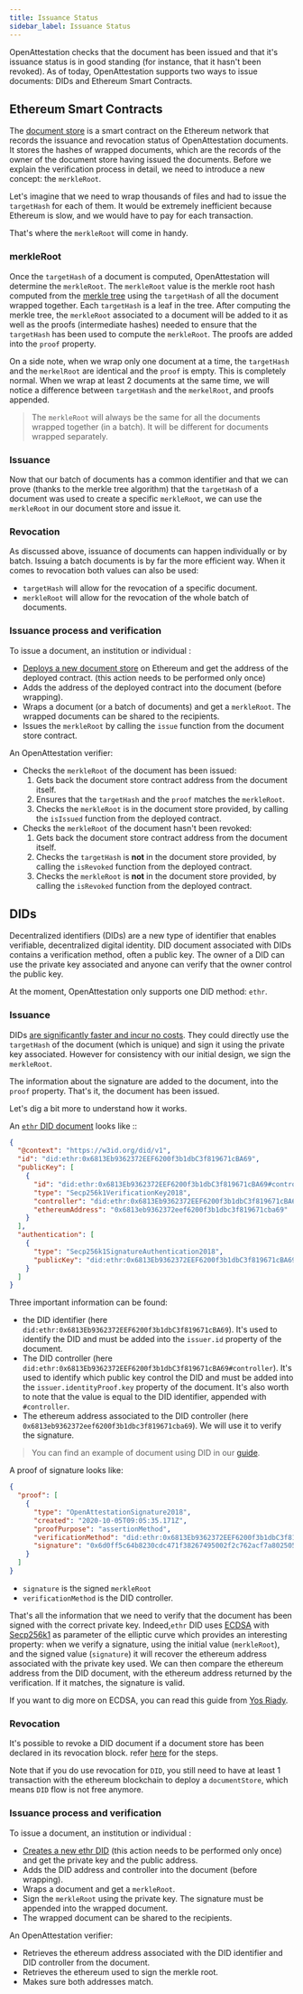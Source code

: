 ```yaml
---
title: Issuance Status
sidebar_label: Issuance Status
---
```


OpenAttestation checks that the document has been issued and that it's issuance status is in good standing (for instance, that it hasn't been revoked). As of today, OpenAttestation supports two ways to issue documents: DIDs and Ethereum Smart Contracts.

## Ethereum Smart Contracts

The [document store](/docs/verifiable-document/document-store) is a smart contract on the Ethereum network that records the issuance and revocation status of OpenAttestation documents. It stores the hashes of wrapped documents, which are the records of the owner of the document store having issued the documents. Before we explain the verification process in detail, we need to introduce a new concept: the `merkleRoot`.

Let's imagine that we need to wrap thousands of files and had to issue the `targetHash` for each of them. It would be extremely inefficient because Ethereum is slow, and we would have to pay for each transaction.

That's where the `merkleRoot` will come in handy.

### merkleRoot

Once the `targetHash` of a document is computed, OpenAttestation will determine the `merkleRoot`. The `merkleRoot` value is the merkle root hash computed from the [merkle tree](https://en.wikipedia.org/wiki/Merkle_tree) using the `targetHash` of all the document wrapped together. Each `targetHash` is a leaf in the tree. After computing the merkle tree, the `merkleRoot` associated to a document will be added to it as well as the proofs (intermediate hashes) needed to ensure that the `targetHash` has been used to compute the `merkleRoot`. The proofs are added into the `proof` property.

On a side note, when we wrap only one document at a time, the `targetHash` and the `merkelRoot` are identical and the `proof` is empty. This is completely normal. When we wrap at least 2 documents at the same time, we will notice a difference between `targetHash` and the `merkelRoot`, and proofs appended.

> The `merkleRoot` will always be the same for all the documents wrapped together (in a batch). It will be different for documents wrapped separately.

### Issuance

Now that our batch of documents has a common identifier and that we can prove (thanks to the merkle tree algorithm) that the `targetHash` of a document was used to create a specific `merkleRoot`, we can use the `merkleRoot` in our document store and issue it.

### Revocation

As discussed above, issuance of documents can happen individually or by batch. Issuing a batch documents is by far the more efficient way. When it comes to revocation both values can also be used:

- `targetHash` will allow for the revocation of a specific document.
- `merkleRoot` will allow for the revocation of the whole batch of documents.

### Issuance process and verification

To issue a document, an institution or individual :

- [Deploys a new document store](/docs/verifiable-document/document-store) on Ethereum and get the address of the deployed contract. (this action needs to be performed only once)
- Adds the address of the deployed contract into the document (before wrapping).
- Wraps a document (or a batch of documents) and get a `merkleRoot`. The wrapped documents can be shared to the recipients.
- Issues the `merkleRoot` by calling the `issue` function from the document store contract.

An OpenAttestation verifier:

- Checks the `merkleRoot` of the document has been issued:
  1. Gets back the document store contract address from the document itself.
  1. Ensures that the `targetHash` and the `proof` matches the `merkleRoot`.
  1. Checks the `merkleRoot` is in the document store provided, by calling the `isIssued` function from the deployed contract.
- Checks the `merkleRoot` of the document hasn't been revoked:
  1. Gets back the document store contract address from the document itself.
  1. Checks the `targetHash` is **not** in the document store provided, by calling the `isRevoked` function from the deployed contract.
  1. Checks the `merkleRoot` is **not** in the document store provided, by calling the `isRevoked` function from the deployed contract.

## DIDs

Decentralized identifiers (DIDs) are a new type of identifier that enables verifiable, decentralized digital identity. DID document associated with DIDs contains a verification method, often a public key. The owner of a DID can use the private key associated and anyone can verify that the owner control the public key.

At the moment, OpenAttestation only supports one DID method: `ethr`.

### Issuance

DIDs [are significantly faster and incur no costs](/docs/verifiable-document/comparison). They could directly use the `targetHash` of the document (which is unique) and sign it using the private key associated. However for consistency with our initial design, we sign the `merkleRoot`.

The information about the signature are added to the document, into the `proof` property. That's it, the document has been issued.

Let's dig a bit more to understand how it works.

An [`ethr` DID document](https://dev.uniresolver.io/1.0/identifiers/did:ethr:0x6813Eb9362372EEF6200f3b1dbC3f819671cBA69) looks like ::

```json
{
  "@context": "https://w3id.org/did/v1",
  "id": "did:ethr:0x6813Eb9362372EEF6200f3b1dbC3f819671cBA69",
  "publicKey": [
    {
      "id": "did:ethr:0x6813Eb9362372EEF6200f3b1dbC3f819671cBA69#controller",
      "type": "Secp256k1VerificationKey2018",
      "controller": "did:ethr:0x6813Eb9362372EEF6200f3b1dbC3f819671cBA69",
      "ethereumAddress": "0x6813eb9362372eef6200f3b1dbc3f819671cba69"
    }
  ],
  "authentication": [
    {
      "type": "Secp256k1SignatureAuthentication2018",
      "publicKey": "did:ethr:0x6813Eb9362372EEF6200f3b1dbC3f819671cBA69#controller"
    }
  ]
}
```

Three important information can be found:

- the DID identifier (here `did:ethr:0x6813Eb9362372EEF6200f3b1dbC3f819671cBA69`). It's used to identify the DID and must be added into the `issuer.id` property of the document.
- The DID controller (here `did:ethr:0x6813Eb9362372EEF6200f3b1dbC3f819671cBA69#controller`). It's used to identify which public key control the DID and must be added into the `issuer.identityProof.key` property of the document. It's also worth to note that the value is equal to the DID identifier, appended with `#controller`.
- The ethereum address associated to the DID controller (here `0x6813eb9362372eef6200f3b1dbc3f819671cba69`). We will use it to verify the signature.

> You can find an example of document using DID in our [guide](/docs/verifiable-document/did/raw-document).

A proof of signature looks like:

```json
{
  "proof": [
    {
      "type": "OpenAttestationSignature2018",
      "created": "2020-10-05T09:05:35.171Z",
      "proofPurpose": "assertionMethod",
      "verificationMethod": "did:ethr:0x6813Eb9362372EEF6200f3b1dbC3f819671cBA69#controller",
      "signature": "0x6d0ff5c64b8230cdc471f38267495002f2c762acf7a80250599809ee32b4255377f1adcb56fb712dee66bfeb21be6b5d802f299aea1f1edca129e88e4c1742ce1c"
    }
  ]
}
```

- `signature` is the signed `merkleRoot`
- `verificationMethod` is the DID controller.

That's all the information that we need to verify that the document has been signed with the correct private key. Indeed,`ethr` DID uses [ECDSA](https://en.wikipedia.org/wiki/Elliptic_Curve_Digital_Signature_Algorithm) with [Secp256k1](https://en.bitcoin.it/wiki/Secp256k1) as parameter of the elliptic curve which provides an interesting property: when we verify a signature, using the initial value (`merkleRoot`), and the signed value (`signature`) it will recover the ethereum address associated with the private key used. We can then compare the ethereum address from the DID document, with the ethereum address returned by the verification. If it matches, the signature is valid.

If you want to dig more on ECDSA, you can read this guide from [Yos Riady](https://yos.io/2018/11/16/ethereum-signatures/).

### Revocation

It's possible to revoke a DID document if a document store has been declared in its revocation block. refer [here](/docs/verifiable-document/did/revoking-document) for the steps.

Note that if you do use revocation for `DID`, you still need to have at least 1 transaction with the ethereum blockchain to deploy a `documentStore`, which means `DID` flow is not free anymore. 

### Issuance process and verification

To issue a document, an institution or individual :

- [Creates a new ethr DID](/docs/verifiable-document/did/create) (this action needs to be performed only once) and get the private key and the public address.
- Adds the DID address and controller into the document (before wrapping).
- Wraps a document and get a `merkleRoot`.
- Sign the `merkleRoot` using the private key. The signature must be appended into the wrapped document.
- The wrapped document can be shared to the recipients.

An OpenAttestation verifier:

- Retrieves the ethereum address associated with the DID identifier and DID controller from the document.
- Retrieves the ethereum used to sign the merkle root.
- Makes sure both addresses match.
